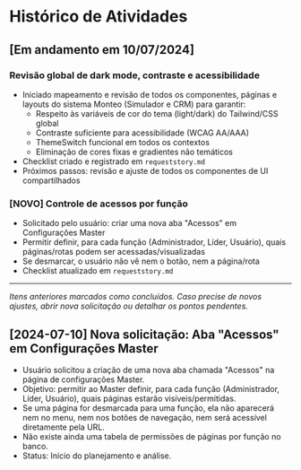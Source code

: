 # Histórico de Atividades

## [Em andamento em 10/07/2024]

### Revisão global de dark mode, contraste e acessibilidade
- Iniciado mapeamento e revisão de todos os componentes, páginas e layouts do sistema Monteo (Simulador e CRM) para garantir:
  - Respeito às variáveis de cor do tema (light/dark) do Tailwind/CSS global
  - Contraste suficiente para acessibilidade (WCAG AA/AAA)
  - ThemeSwitch funcional em todos os contextos
  - Eliminação de cores fixas e gradientes não temáticos
- Checklist criado e registrado em `requeststory.md`
- Próximos passos: revisão e ajuste de todos os componentes de UI compartilhados

### [NOVO] Controle de acessos por função
- Solicitado pelo usuário: criar uma nova aba "Acessos" em Configurações Master
- Permitir definir, para cada função (Administrador, Líder, Usuário), quais páginas/rotas podem ser acessadas/visualizadas
- Se desmarcar, o usuário não vê nem o botão, nem a página/rota
- Checklist atualizado em `requeststory.md`

---

*Itens anteriores marcados como concluídos. Caso precise de novos ajustes, abrir nova solicitação ou detalhar os pontos pendentes.* 

## [2024-07-10] Nova solicitação: Aba "Acessos" em Configurações Master

- Usuário solicitou a criação de uma nova aba chamada "Acessos" na página de configurações Master.
- Objetivo: permitir ao Master definir, para cada função (Administrador, Líder, Usuário), quais páginas estarão visíveis/permitidas.
- Se uma página for desmarcada para uma função, ela não aparecerá nem no menu, nem nos botões de navegação, nem será acessível diretamente pela URL.
- Não existe ainda uma tabela de permissões de páginas por função no banco.
- Status: Início do planejamento e análise. 